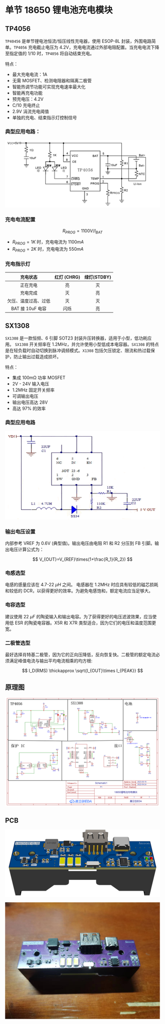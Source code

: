 # 单节 18650 锂电池充电模块

## TP4056

`TP40456` 是单节锂电池恒流/恒压线性充电器，使用 ESOP-8L 封装，外围电路简单。`TP4056` 充电截止电压为 4.2V，充电电流通过外部电阻配置。当充电电流下降至指定值的 1/10 时，`TP4056` 将自动结束充电。

特点：

+ 最大充电电流：1A 
+ 无需 MOSFET、检测电阻器和隔离二极管 
+  智能热调节功能可实现充电速率最大化
+ 智能再充电功能 
+ 预充电压：4.2V 
+ C/10 充电终止 
+ 2.9V 涓流充电阈值
+ 单独的充电、结束指示灯控制信号

### 典型应用电路：

![](/img/TP4056.png)

### 充电电流配置

$$
R_{PROG} = 1100V/I_{BAT}
$$

+ $R_{PROG}= 1K$ 时，充电电流为 $1100mA$
+ $R_{PROG}= 2K$ 时，充电电流为 $550mA$

### 充电指示灯

|       充电状态       | 红灯 (CHRG) | 绿灯(STDBY) |
| :------------------: | :---------: | :---------: |
|       正在充电       |     亮      |     灭      |
|       充电完成       |     灭      |     亮      |
| 欠压、温度过高、过低 |     灭      |     灭      |
|   BAT 接 10uF 电容   |    闪烁     |     亮      |

## SX1308

`SX1308` 是一款恒频、6 引脚 SOT23 封装升压转换器，适用于小型，低功耗应用。	`SX1308` 开关频率在 1.2MHz，并允许使用小型低成本电容器。`SX1308` 的特点是在轻负载时自动切换到脉冲调频模式。`X1308` 包括欠压锁定、限流和热过载保护，防止输出过载造成损坏。

特点：

+ 集成 100mΩ 功率 MOSFET
+ 2V - 24V 输入电压
+ 1.2MHz 固定开关频率
+  可调输出电压
+ 输出电压高达 28V
+ 高达 97% 的效率

### 典型应用电路

![](/img/SX1308.png)

### 输出电压设置

内部参考 VREF 为 0.6V (典型值)。输出电压由电阻 R1 和 R2 分压到 FB 引脚。输出电压计算公式为：

$$
V_{OUT}=V_{REF}\times(1+\frac{R_1}{R_2})
$$

### 电感选型

电感的感量应该在 4.7-22 $\mu H$ 之间。 电感器在 1.2MHz 时应具有较低的磁芯损耗和较低的 DCR，以获得更好的效率。为避免电感饱和，额定电流应当足够大。

### 电容选型

建议使用 22 $\mu F$ 的陶瓷输入和输出电容。为了获得更好的电压滤波效果，应当使用低 ESR 的陶瓷电容器。X5R 和 X7R 类型适合，因为它们的电压和温度范围更宽。

### 二极管选型

最好选择肖特基二极管，因为它的正向压降低，反向恢复快。二极管的额定电流必须满足峰值电流与输出平均电流相乘的均方根:

$$
I_D(RMS) \thickapprox \sqrt{I_{OUT}\times I_{PEAK}}
$$

## 原理图

![SCH_Schematic](/img/SCH_Schematic.png)

## PCB

![3D_PCB](/img/3D_PCB.png)

![](/img/18650.jpg)

